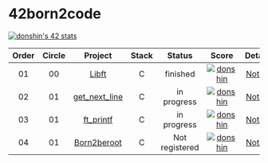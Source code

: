 # 42born2code

[![donshin's 42 stats](https://badge42.herokuapp.com/api/stats/donshin)](https://github.com/JaeSeoKim/badge42)

 |Order|Circle|Project|Stack|Status|Score|Details|
 |:---:|:---:|:---:|:---:|:---:|:---:|:---:|
 |01|00|<a href="https://github.com/ToySin/42born2code/tree/main/libft">Libft</a>|C|finished|[![donshin](https://badge42.herokuapp.com/api/project/donshin/Libft)](https://github.com/JaeSeoKim/badge42)|[Notion](https://south-quokka-5fd.notion.site/LIBFT-27e1fc2a88c545eba8167350a80d790b)|
 |02|01|<a href="https://github.com/ToySin/42born2code/tree/main/get_next_line">get_next_line</a>|C|in progress|[![donshin](https://badge42.herokuapp.com/api/project/donshin/get_next_line)](https://github.com/JaeSeoKim/badge42)|[Notion](https://south-quokka-5fd.notion.site/GET_NEXT_LINE-b44d71e622a446b89009a78942e7ff26)|
 |03|01|<a href="https://github.com/ToySin/42born2code/tree/master/ft_printf">ft_printf</a>|C|in progress|[![donshin](https://badge42.herokuapp.com/api/project/donshin/ft_printf)](https://github.com/JaeSeoKim/badge42)|[Notion](https://south-quokka-5fd.notion.site/ft_printf-c1363c6895894bdf901f6d8a9b534d9a)|
 |04|01|<a href="">Born2beroot</a>|C|Not registered|[![donshin](https://badge42.herokuapp.com/api/project/donshin/Born2beroot)](https://github.com/JaeSeoKim/badge42)|[Notion]()|
 
 
